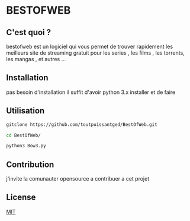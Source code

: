 # BESTOFWEB
## C'est quoi ?
bestofweb est un logiciel qui vous permet de trouver rapidement 
les meilleurs site de streaming gratuit pour les series , les films , les torrents, 
les mangas , et autres ...

## Installation

pas besoin d'installation 
il suffit d'avoir python 3.x installer 
et de faire 

## Utilisation

```bash
gitclone https://github.com/toutpuissantged/BestOfWeb.git

cd BestOfWeb/

python3 Bow3.py
```

## Contribution
j'invite la comunauter opensource a contribuer a cet projet 

## License
[MIT](https://choosealicense.com/licenses/mit/)
